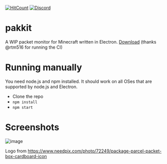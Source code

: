 [![HitCount](https://hits.dwyl.com/Heath123/pakkit.svg)](https://hits.dwyl.com/Heath123/pakkit)
[![Discord](https://img.shields.io/discord/710593071229829120.svg?color=%237289da&label=discord&logo=discord&style=flat-square)](https://discord.gg/R4SYSNW)

# pakkit

A WIP packet monitor for Minecraft written in Electron.
[Download](https://ci.rtm516.co.uk/job/pakkit/job/master/) (thanks @rtm516 for running the CI)

# Running manually

You need node.js and npm installed. It should work on all OSes that are supported by node.js and Electron.

- Clone the repo
- `npm install`
- `npm start`

# Screenshots

![image](https://user-images.githubusercontent.com/13787163/97088639-2cbdb600-162a-11eb-92ec-4f15f9ddc534.png)

Logo from https://www.needpix.com/photo/72249/package-parcel-packet-box-cardboard-icon
